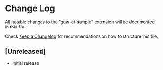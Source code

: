 # Change Log
All notable changes to the "guw-ci-sample" extension will be documented in this file.

Check [Keep a Changelog](http://keepachangelog.com/) for recommendations on how to structure this file.

## [Unreleased]
- Initial release